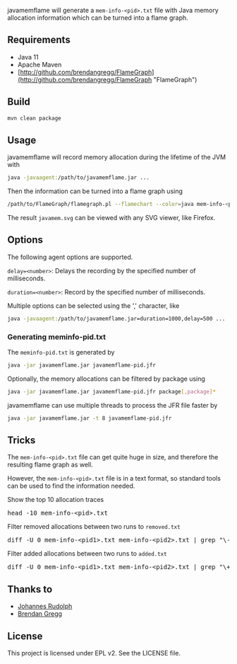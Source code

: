 javamemflame will generate a `mem-info-<pid>.txt` file with Java memory allocation information which can be turned into a flame graph.

## Requirements

* Java 11
* Apache Maven
* [http://github.com/brendangregg/FlameGraph](http://github.com/brendangregg/FlameGraph "FlameGraph")

## Build

```sh
mvn clean package
```

## Usage

javamemflame will record memory allocation during the lifetime of the JVM with

```sh
java -javaagent:/path/to/javamemflame.jar ...
```

Then the information can be turned into a flame graph using

```sh
/path/to/FlameGraph/flamegraph.pl --flamechart --color=java mem-info-<pid>.txt > javamem.svg
```

The result `javamem.svg` can be viewed with any SVG viewer, like Firefox.

## Options

The following agent options are supported.

`delay=<number>`: Delays the recording by the specified number of milliseconds.

`duration=<number>`: Record by the specified number of milliseconds.

Multiple options can be selected using the ',' character, like

```sh
java -javaagent:/path/to/javamemflame.jar=duration=1000,delay=500 ...
```

### Generating meminfo-pid.txt

The `meminfo-pid.txt` is generated by

```sh
java -jar javamemflame.jar javamemflame-pid.jfr
```

Optionally, the memory allocations can be filtered by package using

```sh
java -jar javamemflame.jar javamemflame-pid.jfr package[,package]*
```

javamemflame can use multiple threads to process the JFR file faster by

```sh
java -jar javamemflame.jar -t 8 javamemflame-pid.jfr
```

## Tricks

The `mem-info-<pid>.txt` file can get quite huge in size, and therefore the resulting flame graph as well.

However, the `mem-info-<pid>.txt` file is in a text format, so standard tools can be used to
find the information needed.

Show the top 10 allocation traces

<pre>
head -10 mem-info-&lt;pid&gt;.txt
</pre>

Filter removed allocations between two runs to ```removed.txt```

<pre>
diff -U 0 mem-info-&lt;pid1&gt;.txt mem-info-&lt;pid2&gt;.txt | grep "\-java" | cut -c 2- > removed.txt
</pre>

Filter added allocations between two runs to ```added.txt```

<pre>
diff -U 0 mem-info-&lt;pid1&gt;.txt mem-info-&lt;pid2&gt;.txt | grep "\+java" | cut -c 2- > added.txt
</pre>


## Thanks to

* [Johannes Rudolph](http://github.com/jrudolph "Johannes Rudolph")
* [Brendan Gregg](http://github.com/brendangregg "Brendan Gregg")

## License

This project is licensed under EPL v2. See the LICENSE file.
